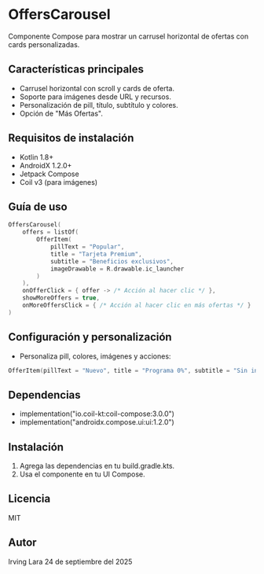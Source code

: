 # OffersCarousel

Componente Compose para mostrar un carrusel horizontal de ofertas con cards personalizadas.

## Características principales
- Carrusel horizontal con scroll y cards de oferta.
- Soporte para imágenes desde URL y recursos.
- Personalización de pill, título, subtítulo y colores.
- Opción de "Más Ofertas".

## Requisitos de instalación
- Kotlin 1.8+
- AndroidX 1.2.0+
- Jetpack Compose
- Coil v3 (para imágenes)

## Guía de uso
```kotlin
OffersCarousel(
    offers = listOf(
        OfferItem(
            pillText = "Popular",
            title = "Tarjeta Premium",
            subtitle = "Beneficios exclusivos",
            imageDrawable = R.drawable.ic_launcher
        )
    ),
    onOfferClick = { offer -> /* Acción al hacer clic */ },
    showMoreOffers = true,
    onMoreOffersClick = { /* Acción al hacer clic en más ofertas */ }
)
```

## Configuración y personalización
- Personaliza pill, colores, imágenes y acciones:
```kotlin
OfferItem(pillText = "Nuevo", title = "Programa 0%", subtitle = "Sin intereses", imageUrl = "https://ejemplo.com/imagen.png")
```

## Dependencias
- implementation("io.coil-kt:coil-compose:3.0.0")
- implementation("androidx.compose.ui:ui:1.2.0")

## Instalación
1. Agrega las dependencias en tu build.gradle.kts.
2. Usa el componente en tu UI Compose.

## Licencia
MIT

## Autor
Irving Lara
24 de septiembre del 2025

